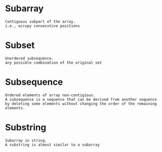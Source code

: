 # Subarray
    Contiguous subpart of the array.
    i.e., occupy consecutive positions

# Subset
    Unordered subsequence.
    any possible combination of the original set

# Subsequence
    Ordered elements of array non-contigious.
    A subsequence is a sequence that can be derived from another sequence by deleting some elements without changing the order of the remaining elements.

# Substring
    Subarray in string.
    A substring is almost similar to a subarray